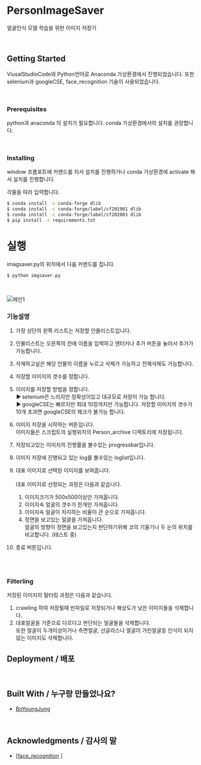 # PersonImageSaver

얼굴인식 모델 학습을 위한 이미지 저장기

<br>

## Getting Started 

ViusalStudioCode와 Python언어로 Anaconda 가상환경에서 진행되었습니다.
또한 selenium과 googleCSE, face_recognition 기술이 사용되었습니다.


<br>

### Prerequisites 

python과 anaconda 의 설치가 필요합니다.
conda 가상환경에서의 설치를 권장합니다.

<br>

### Installing 

window 프롬포트에 커맨드를 치서 설치를 진행하거나 conda 가상환경에 activate 해서 설치를 진행합니다.

각줄을 따라 입력합니다.

``` bash
$ conda install -c conda-forge dlib
$ conda install -c conda-forge/label/cf201901 dlib
$ conda install -c conda-forge/label/cf202003 dlib
$ pip install -r requirements.txt
```

# 실행

imagsaver.py의 위치에서 다음 커맨드를 칩니다.

``` bash
$ python imgsaver.py
```
<br>

![메인1](https://github.com/boyoung9020/PersonImageSaver/assets/154112385/21994ecb-8268-46ae-b23d-78a6109ec32f)


### 기능설명

1. 가장 상단의 왼쪽 리스트는 저장할 인물리스트입니다.
   
2. 인물리스트는 오른쪽의 칸에 이름을 입력하고 엔터키나 추가 버튼을 눌러서 추가가 가능합니다.
   
3. 삭제하고싶은 해당 인물의 이름을 누르고 삭제가 가능하고 전체삭제도 가능합니다.
4. 저장할 이미지의 갯수를 정합니다.
5. 이미지를 저장할 방법을 정합니다. <br>
  ▶️  selenium은 느리지만 정확성이있고 대규모로 저장이 가능 합니다. <br>
  ▶️  googleCSE는 빠르지만 최대 10장까지만 가능합니다.
      저장할 이미지의 갯수가 10개 초과면 googleCSE의 체크가 불가능 합니다.
6. 이미지 저장을 시작하는 버튼입니다. <br>
   이미지들은 스크립트의 실행위치의 Person_archive 디렉토리에 저장됩니다.
7. 저장되고있는 이미지의 진행률을 볼수있는 progressbar입니다.
8. 이미지 저장에 진행되고 있는 log를 볼수있는 loglist입니다.
9. 대표 이미지로 선택된 이미지를 보여줍니다. <br><br>
   대표 이미지로 선정되는 과정은 다음과 같습니다. <br>
   1. 이미지크기가 500x500이상만 가져옵니다.
   2. 이미지속 얼굴의 갯수가 한개만 가져옵니다.
   3. 이미지속 얼굴이 차지하는 비율이 큰 순으로 가져옵니다.
   4. 정면을 보고있는 얼굴을 가져옵니다. <br> 얼굴의 방향이 정면을 보고있는지 판단하기위해 코의 기울기나 두 눈의 위치를 비교합니다. (테스트 중)
10. 종료 버튼입니다.


<br><br>
### Filterling
저장된 이미지의 필터링 과정은 다음과 같습니다. <br>
1. crawling 하여 저장될때 빈파일로 저장되거나 해상도가 낮은 이미지들을 삭제합니다. <br>
2. 대표얼굴을 기준으로 다르다고 판단되는 얼굴들을 삭제합니다. <br> 또한 얼굴이 두개이상이거나 측면얼굴, 선글라스나 얼굴이 가린얼굴등 인식이 되지않는 이미지도 삭제합니다.






## Deployment / 배포

<br>

## Built With / 누구랑 만들었나요?

* [BoYoungJung](https://github.com/boyoung9020)

<br>

## Acknowledgments / 감사의 말

* [[face_recognition](https://github.com/ageitgey/face_recognition) ]






